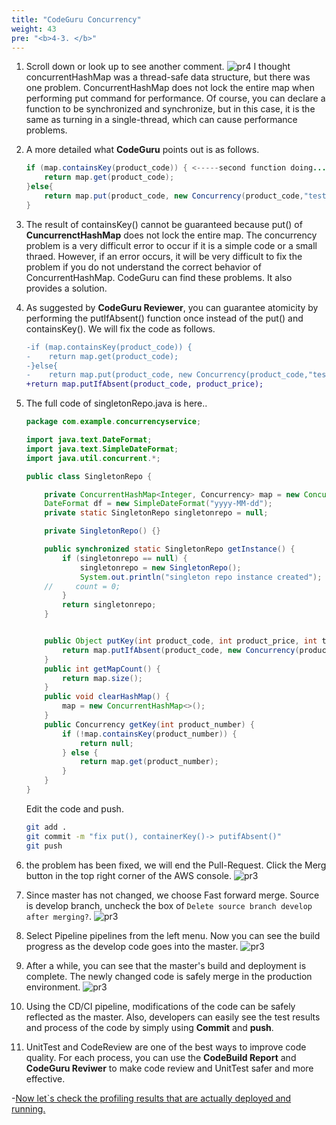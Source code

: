 ```yaml
---
title: "CodeGuru Concurrency"
weight: 43
pre: "<b>4-3. </b>"
---
```


1. Scroll down or look up to see another comment.
     ![pr4](/images/pr-solve-comment-show.png)
     I thought concurrentHashMap was a thread-safe data structure, but there was one problem. ConcurrentHashMap does not lock the entire map when performing put command for performance. Of course, you can declare a function to be synchronized and synchronize, but in this case, it is the same as turning in a single-thread, which can cause performance problems.

1. A more detailed what **CodeGuru** points out is as follows.
    ```java
    if (map.containsKey(product_code)) { <-----second function doing...
        return map.get(product_code);
    }else{
        return map.put(product_code, new Concurrency(product_code,"test")); <-----first function doing...
    }
    ```

1. The result of containsKey() cannot be guaranteed because put() of **CuncurrenctHashMap** does not lock the entire map. The concurrency problem is a very difficult error to occur if it is a simple code or a small thraed. However, if an error occurs, it will be very difficult to fix the problem if you do not understand the correct behavior of ConcurrentHashMap. CodeGuru can find these problems. It also provides a solution.

1. As suggested by **CodeGuru Reviewer**, you can guarantee atomicity by performing the putIfAbsent() function once instead of the put() and containsKey().
    We will fix the code as follows.
    ```diff
    -if (map.containsKey(product_code)) { 
    -    return map.get(product_code);
    -}else{
    -    return map.put(product_code, new Concurrency(product_code,"test"));
    +return map.putIfAbsent(product_code, product_price);
    ```
1. The full code of singletonRepo.java is here.. 
    ```java
    package com.example.concurrencyservice;

    import java.text.DateFormat;
    import java.text.SimpleDateFormat;
    import java.util.concurrent.*;

    public class SingletonRepo {

        private ConcurrentHashMap<Integer, Concurrency> map = new ConcurrentHashMap<>();
        DateFormat df = new SimpleDateFormat("yyyy-MM-dd");
        private static SingletonRepo singletonrepo = null;

        private SingletonRepo() {}

        public synchronized static SingletonRepo getInstance() {
            if (singletonrepo == null) {
                singletonrepo = new SingletonRepo();
                System.out.println("singleton repo instance created");
        //     count = 0;
            }
            return singletonrepo;
        }
    

        public Object putKey(int product_code, int product_price, int tname) {            
            return map.putIfAbsent(product_code, new Concurrency(product_code,"test"));
        }
        public int getMapCount() {
            return map.size();
        }
        public void clearHashMap() {
            map = new ConcurrentHashMap<>();
        }
        public Concurrency getKey(int product_number) {
            if (!map.containsKey(product_number)) {
                return null;
            } else {
                return map.get(product_number);
            }
        }
    }
    ```
    Edit the code and push. 

    ```bash
    git add .
    git commit -m "fix put(), containerKey()-> putifAbsent()"
    git push
    ```

1. the problem has been fixed, we will end the Pull-Request. Click the Merg button in the top right corner of the AWS console. 
    ![pr3](/images/pr-solve-fin2.png)

1. Since master has not changed, we choose Fast forward merge. Source is develop branch, uncheck the box of `Delete source branch develop after merging?`.
    ![pr3](/images/pr-solve-merge.png)


1. Select Pipeline pipelines from the left menu. Now you can see the build progress as the develop code goes into the master.
    ![pr3](/images/pr-solve-merge-deploy.png)
 

1. After a while, you can see that the master's build and deployment is complete. The newly changed code is safely merge in the production environment. 
    ![pr3](/images/pr-solve-merge-deploy2.png)

1. Using the CD/CI pipeline, modifications of the code can be safely reflected as the master. Also, developers can easily see the test results and process of the code by simply using **Commit** and **push**.
    
1. UnitTest and CodeReview are one of the best ways to improve code quality. For each process, you can use the **CodeBuild Report** and **CodeGuru Reviwer** to make code review and UnitTest safer and more effective.

-[Now let`s check the profiling results that are actually deployed and running.](/en/codeguruprofiler)    
 
